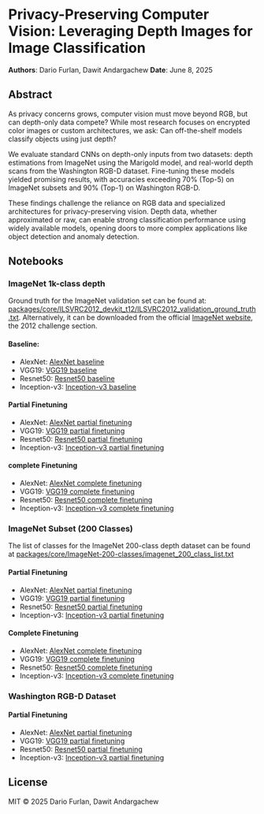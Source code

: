 # Privacy-Preserving Computer Vision: Leveraging Depth Images for Image Classification

**Authors**: Dario Furlan, Dawit Andargachew
**Date**: June 8, 2025

## Abstract

As privacy concerns grows, computer vision must move beyond RGB, but can depth-only data compete? While most research focuses on encrypted color images or custom architectures, we ask: Can off-the-shelf models classify objects using just depth?

We evaluate standard CNNs on depth-only inputs from two datasets: depth estimations from ImageNet using the Marigold model, and real-world depth scans from the Washington RGB-D dataset. Fine-tuning these models yielded promising results, with accuracies exceeding 70% (Top-5) on ImageNet subsets and 90% (Top-1) on Washington RGB-D.

These findings challenge the reliance on RGB data and specialized architectures for privacy-preserving vision. Depth data, whether approximated or raw, can enable strong classification performance using widely available models, opening doors to more complex applications like object detection and anomaly detection.

## Notebooks

### __ImageNet 1k-class depth__

Ground truth for the ImageNet validation set can be found at: [packages/core/ILSVRC2012_devkit_t12/ILSVRC2012_validation_ground_truth.txt](/packages/core/ILSVRC2012_devkit_t12/ILSVRC2012_validation_ground_truth.txt). Alternatively, it can be downloaded from the official [ImageNet website](https://image-net.org/download-images), the 2012 challenge section.



#### Baseline:
- AlexNet: [AlexNet baseline](/packages/core/ImageNet-1k-classes/baseline/alexnet_baseline.ipynb)
- VGG19:  [VGG19 baseline](/packages/core/ImageNet-1k-classes/baseline/vgg19_baseline.ipynb)
- Resnet50: [Resnet50 baseline](/packages/core/ImageNet-1k-classes/baseline/resnet50_baseline.ipynb)
- Inception-v3: [Inception-v3 baseline](/packages/core/ImageNet-1k-classes/baseline/inception_baseline.ipynb)

#### Partial Finetuning
- AlexNet: [AlexNet partial finetuning](/packages/core/ImageNet-1k-classes/partial_finetuning/alexnet_pft.ipynb)
- VGG19: [VGG19 partial finetuning](/packages/core/ImageNet-1k-classes/partial_finetuning/vgg19_pft.ipynb)
- Resnet50: [Resnet50 partial finetuning](/packages/core/ImageNet-1k-classes/partial_finetuning/resnet50_pft.ipynb)
- Inception-v3: [Inception-v3 partial finetuning](/packages/core/ImageNet-1k-classes/partial_finetuning/inceptionv3_pft.ipynb)

#### complete Finetuning
- AlexNet: [AlexNet complete finetuning](/packages/core/ImageNet-1k-classes/complete_finetuning/alexnet_ft.ipynb)
- VGG19: [VGG19 complete finetuning](/packages/core/ImageNet-1k-classes/complete_finetuning/vgg19_ft.ipynb)
- Resnet50: [Resnet50 complete finetuning](/packages/core/ImageNet-1k-classes/complete_finetuning/resnet50_ft.ipynb)
- Inception-v3: [Inception-v3 complete finetuning](/packages/core/ImageNet-1k-classes/complete_finetuning/inceptionv3_ft.ipynb)



### __ImageNet Subset (200 Classes)__


The list of classes for the ImageNet 200-class depth dataset can be found at [packages/core/ImageNet-200-classes/imagenet_200_class_list.txt](/packages/core/ImageNet-200-classes/imagenet_200_class_list.txt)



#### Partial Finetuning
- AlexNet: [AlexNet partial finetuning](/packages/core/ImageNet-200-classes/partial_finetuning/Alexnet_pft.ipynb)
- VGG19: [VGG19 partial finetuning](/packages/core/ImageNet-200-classes/partial_finetuning/VGG19_pft.ipynb)
- Resnet50: [Resnet50 partial finetuning](/packages/core/ImageNet-200-classes/partial_finetuning/Resnet50_pft.ipynb)
- Inception-v3: [Inception-v3 partial finetuning](/packages/core/ImageNet-200-classes/partial_finetuning/Inception-v3_pft.ipynb)

#### Complete Finetuning
- AlexNet: [AlexNet complete finetuning](/packages/core/ImageNet-200-classes/complete_finetuning/Alexnet_ft.ipynb)
- VGG19: [VGG19 complete finetuning](/packages/core/ImageNet-200-classes/complete_finetuning/VGG19_ft.ipynb)
- Resnet50: [Resnet50 complete finetuning](/packages/core/ImageNet-200-classes/complete_finetuning/Resnet50_ft.ipynb)
- Inception-v3: [Inception-v3 complete finetuning](/packages/core/ImageNet-200-classes/complete_finetuning/Inception_v3_pft.ipynb)


### __Washington RGB-D Dataset__
#### Partial Finetuning
- AlexNet: [AlexNet partial finetuning](packages/core/Washington-RGB-D/partial_finetuning/Alexnet_pft.ipynb)
- VGG19: [VGG19 partial finetuning](packages/core/Washington-RGB-D/partial_finetuning/VGG19_pft.ipynb)
- Resnet50: [Resnet50 partial finetuning](packages/core/Washington-RGB-D/partial_finetuning/Resnet50_pft.ipynb)
- Inception-v3: [Inception-v3 partial finetuning](packages/core/Washington-RGB-D/partial_finetuning/Inception-v3_pft.ipynb)

## License

MIT © 2025 Dario Furlan, Dawit Andargachew